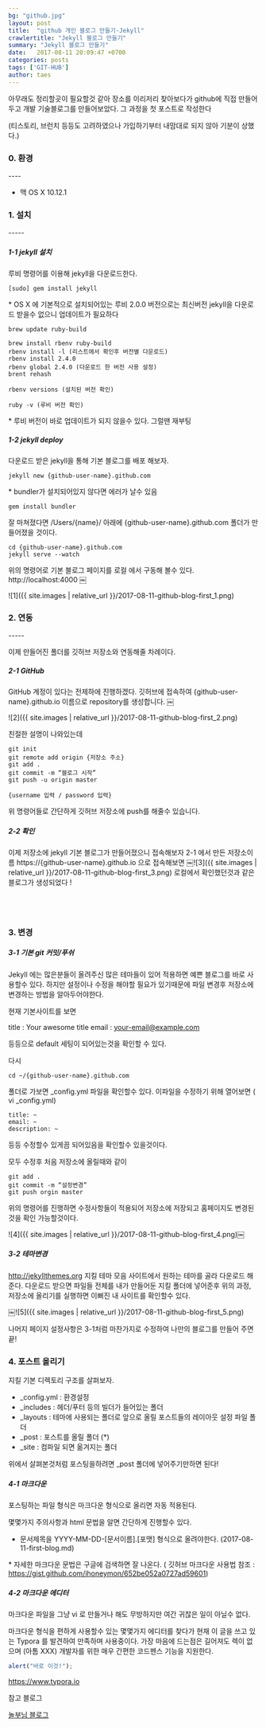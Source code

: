 ```yaml
---
bg: "github.jpg"
layout: post
title:  "github 개인 블로그 만들기-Jekyll"
crawlertitle: "Jekyll 블로그 만들기"
summary: "Jekyll 블로그 만들기"
date:   2017-08-11 20:09:47 +0700
categories: posts
tags: ['GIT-HUB']
author: taes
---
```




아무래도 정리할곳이 필요할것 같아 장소를 이리저리 찾아보다가  github에 직접 만들어두고 개발 기술블로그를 만들어보았다. 그 과정을 첫 포스트로 작성한다 

(티스토리, 브런치 등등도 고려하였으나 가입하기부터 내맘대로 되지 않아 기분이 상했다.)

<h3>0. 환경</h3>
----

- 맥 OS X 10.12.1

<h3>1. 설치</h3>
-----
<h5>1-1 jekyll 설치</h5>
루비 명령어를 이용해 jekyll을 다운로드한다.

```
[sudo] gem install jekyll
```



\* OS X 에 기본적으로 설치되어있는 루비 2.0.0 버전으로는 최신버전 jekyll을 다운로드 받을수 없으니 업데이트가 필요하다



```
brew update ruby-build

brew install rbenv ruby-build
rbenv install -l (리스트에서 확인후 버전별 다운로드)
rbenv install 2.4.0
rbenv global 2.4.0 (다운로드 한 버전 사용 설정)
brent rehash 

rbenv versions (설치된 버전 확인)

ruby -v (루비 버전 확인)
```





\* 루비 버전이 바로 업데이트가 되지 않을수 있다. 그럴땐 재부팅

<h5>1-2 jekyll deploy</h5>
다운로드 받은 jekyll을 통해 기본 블로그를 배포 해보자.

```
jekyll new {github-user-name}.github.com
```

\* bundler가 설치되어있지 않다면 에러가 날수 있음

```
gem install bundler
```

잘 마쳐졌다면 /Users/{name}/ 아래에 {github-user-name}.github.com 폴더가 만들어졌을 것이다.

```
cd {github-user-name}.github.com
jekyll serve --watch
```


위의 명령어로 기본 블로그 페이지를 로컬 에서 구동해 볼수 있다.
http://localhost:4000
￼

![1]({{ site.images | relative_url }}/2017-08-11-github-blog-first_1.png)




<h3>2. 연동</h3>
-----

이제 만들어진 폴더를 깃허브 저장소와 연동해줄 차례이다.

<h5>2-1 GitHub </h5>
GitHub 계정이 있다는 전제하에 진행하겠다.
깃허브에 접속하여 {github-user-name}.github.io 이름으로 repository를 생성합니다.
￼

![2]({{ site.images | relative_url }}/2017-08-11-github-blog-first_2.png)

친절한 설명이 나와있는데

```
git init
git remote add origin {저장소 주소}
git add .
git commit -m “블로그 시작”
git push -u origin master

{username 입력 / password 입력}
```

위 명령어들로 간단하게 깃허브 저장소에 push를 해줄수 있습니다.

<h5>2-2 확인</h5>
이제 저장소에 jekyll 기본 블로그가 만들어졌으니 접속해보자
2-1 에서 만든 저장소이름 https://{github-user-name}.github.io  으로 접속해보면
￼![3]({{ site.images | relative_url }}/2017-08-11-github-blog-first_3.png)
로컬에서 확인했던것과 같은 블로그가 생성되었다 !

<br><h3>3. 변경</h3>
----

<h5>3-1 기본 git 커밋/푸쉬</h5>
Jekyll 에는 많은분들이 올려주신 많은 테마들이 있어 적용하면 예쁜 블로그를 바로 사용할수 있다. 하지만 설정이나 수정을 해야할 필요가 있기때문에 파일 변경후 저장소에 변경하는 방법을 알아두어야한다.

현재 기본사이트를 보면

title : Your awesome title
email : your-email@example.com

등등으로 default 세팅이 되어있는것을 확인할 수 있다.

다시

```
cd ~/{github-user-name}.github.com
```

 폴더로 가보면 
\_config.yml 파일을 확인할수 있다.
이파일을 수정하기 위해 열어보면 ( vi \_config.yml)

```
title: ~
email: ~
description: ~
```

 등등 수정할수 있게끔 되어있음을 확인할수 있을것이다.

모두 수정후 처음 저장소에 올릴때와 같이

```
git add .
git commit -m “설정변경”
git push orgin master
```

위의 명령어를 진행하면 수정사항들이 적용되어 저장소에 저장되고 홈페이지도 변경된것을 확인 가능할것이다.


![4]({{ site.images | relative_url }}/2017-08-11-github-blog-first_4.png)￼

<h5>3-2 테마변경</h5>

http://jekyllthemes.org
지킬 테마 모음 사이트에서 원하는 테마를 골라 다운로드 해준다.
다운로드 받으면 파일들 전체를 내가 만들어둔 지킬 폴더에 넣어준후 위의 과정,
저장소에 올리기를 실행하면 이뻐진 내 사이트를 확인할수 있다.

￼![5]({{ site.images | relative_url }}/2017-08-11-github-blog-first_5.png)

나머지 페이지 설정사항은 3-1처럼 마찬가지로 수정하여 나만의 블로그를 만들어 주면  끝!
<br>
<h3>4. 포스트 올리기</h3>

지킬 기본 디렉토리 구조를 살펴보자.

- _config.yml : 환경설정
- _includes : 헤더/푸터 등의 빌더가 들어있는 폴더
- _layouts : 테마에 사용되는 폴더로 앞으로 올릴 포스트들의 레이아웃 설정 파일 폴더
- _post : 포스트를 올릴 폴더 (\*)
- _site : 컴파일 되면 옮겨지는 폴더

위에서 살펴본것처럼 포스팅을하려면 _post 폴더에 넣어주기만하면 된다!

<h5>4-1 마크다운</h5>

포스팅하는 파일 형식은 마크다운 형식으로 올리면 자동 적용된다.

몇몇가지 주의사항과 html 문법을 알면 간단하게 진행할수 있다.

- 문서제목을 YYYY-MM-DD-[문서이름].[포맷] 형식으로 올려야한다. (2017-08-11-first-blog.md)

\* 자세한 마크다운 문법은 구글에 검색하면 잘 나온다. ( 깃허브 마크다운 사용법 참조 :  https://gist.github.com/ihoneymon/652be052a0727ad59601)



<h5>4-2 마크다운 에디터 </h5>

마크다운 파일을 그냥 vi 로 만들거나 해도 무방하지만 여간 귀찮은 일이 아닐수 없다.

마크다운 형식을 편하게 사용할수 있는 몇몇가지 에디터를 찾다가 현재 이 글을 쓰고 있는 Typora 를 발견하여 만족하며 사용중이다. 가장 마음에 드는점은 길어져도 렉이 없으며 (아톰 XXX) 개발자를 위한 매우 간편한 코드펜스 기능을 지원한다.

```javascript
alert("바로 이것!");
```

https://www.typora.io



참고 블로그 

[놀부님 블로그](https://nolboo.kim/blog/2013/10/15/free-blog-with-github-jekyll/)

